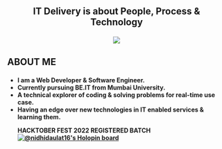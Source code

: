 

<!--
**nidhidaulat16/nidhidaulat16** is a ✨ _special_ ✨ repository because its `README.md` (this file) appears on your GitHub profile.

Here are some ideas to get you started:

- 🔭 I’m currently working on ...
- 🌱 I’m currently learning ...
- 👯 I’m looking to collaborate on ...
- 🤔 I’m looking for help with ...
- 💬 Ask me about ...
- 📫 How to reach me: ...
- 😄 Pronouns: ...
- ⚡ Fun fact: ...
-->
<h2><b><p align="center">IT Delivery is about People, Process & Technology</p></b></h2>
<p align="center">
<img src="https://user-images.githubusercontent.com/79735239/179234203-41aac0f1-6c2a-4c70-814d-9c6963a7624f.jpg">
</p>
<h2><p align="left"><b>ABOUT ME<b></p></h2>
 <ul>
 <li>I am a Web Developer & Software Engineer.</li>
 <li>Currently pursuing <b>BE.IT</b> from Mumbai University.</li>
 <li>A technical explorer of coding & solving problems for real-time use case.</li>
 <li>Having an edge over new technologies in IT enabled services & learning them.</li>
 
 HACKTOBER FEST 2022 REGISTERED BATCH
 [![@nidhidaulat16's Holopin board](https://holopin.me/nidhidaulat16)](https://holopin.io/@nidhidaulat16)

